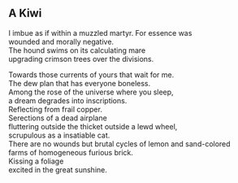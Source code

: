 A Kiwi
------
I imbue as if within a muzzled martyr. For essence was  
wounded and morally negative.  
The hound swims on its calculating mare  
upgrading crimson trees over the divisions.  
  
Towards those currents of yours that wait for me.  
The dew plan that has everyone boneless.  
Among the rose of the universe where you sleep,  
a dream degrades into inscriptions.  
Reflecting from frail copper.  
Serections of a dead airplane  
fluttering outside the thicket outside a lewd wheel,  
scrupulous as a insatiable cat.  
There are no wounds but brutal cycles of lemon and sand-colored  
farms of homogeneous furious brick.  
Kissing a foliage  
excited in the great sunshine.  
